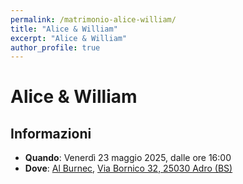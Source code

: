 ```yaml
---
permalink: /matrimonio-alice-william/
title: "Alice & William"
excerpt: "Alice & William"
author_profile: true
---
```


# Alice & William

## Informazioni 
- **Quando**: Venerdì 23 maggio 2025, dalle ore 16:00
- **Dove**: [Al Burnec](https://al-burnec.com), [Via Bornico 32, 25030 Adro (BS)](https://maps.app.goo.gl/VRvmL2ThkSdTZgbv5) 
